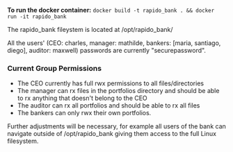 **To run the docker container:**
`docker build -t rapido_bank . && docker run -it rapido_bank`

The rapido_bank fileystem is located at /opt/rapido_bank/

All the users' (CEO: charles, manager: mathilde, bankers: [maria, santiago, diego], auditor: maxwell) passwords are currently "securepassword". 

### Current Group Permissions 
- The CEO currently has full rwx permissions to all files/directories
- The manager can rx files in the portfolios directory and should be able to rx anything that doesn't belong to the CEO
- The auditor can rx all portfolios and should be able to rx all files
- The bankers can only rwx their own portfolios.

Further adjustments will be necessary, for example all users of the bank can navigate outside of /opt/rapido_bank giving them access to the full Linux filesystem.
